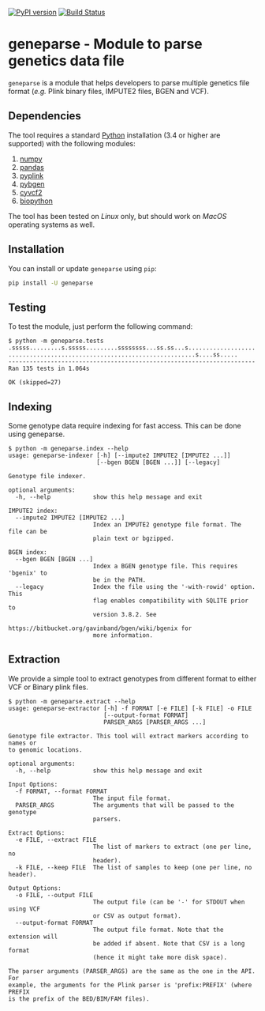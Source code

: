[![PyPI version](https://badge.fury.io/py/geneparse.svg)](http://badge.fury.io/py/geneparse)
[![Build Status](https://travis-ci.org/pgxcentre/geneparse.svg?branch=master)](https://travis-ci.org/pgxcentre/geneparse)


# geneparse - Module to parse genetics data file

`geneparse` is a module that helps developers to parse multiple genetics file
format (*e.g.* Plink binary files, IMPUTE2 files, BGEN and VCF).


## Dependencies

The tool requires a standard [Python](http://python.org/) installation (3.4 or
higher are supported) with the following modules:

1. [numpy](http://www.numpy.org/)
2. [pandas](http://pandas.pydata.org/)
3. [pyplink](https://github.com/lemieuxl/pyplink)
4. [pybgen](https://github.com/lemieuxl/pybgen)
5. [cyvcf2](https://github.com/brentp/cyvcf2)
6. [biopython](https://github.com/biopython/biopython)

The tool has been tested on *Linux* only, but should work on *MacOS* operating
systems as well.


## Installation

You can install or update `geneparse` using `pip`:

```bash
pip install -U geneparse
```


## Testing

To test the module, just perform the following command:

```console
$ python -m geneparse.tests
.sssss.........s.sssss.........ssssssss...ss.ss...s...................
.....................................................s....ss.....
----------------------------------------------------------------------
Ran 135 tests in 1.064s

OK (skipped=27)
```


## Indexing

Some genotype data require indexing for fast access. This can be done using
geneparse.

```console
$ python -m geneparse.index --help
usage: geneparse-indexer [-h] [--impute2 IMPUTE2 [IMPUTE2 ...]]
                         [--bgen BGEN [BGEN ...]] [--legacy]

Genotype file indexer.

optional arguments:
  -h, --help            show this help message and exit

IMPUTE2 index:
  --impute2 IMPUTE2 [IMPUTE2 ...]
                        Index an IMPUTE2 genotype file format. The file can be
                        plain text or bgzipped.

BGEN index:
  --bgen BGEN [BGEN ...]
                        Index a BGEN genotype file. This requires 'bgenix' to
                        be in the PATH.
  --legacy              Index the file using the '-with-rowid' option. This
                        flag enables compatibility with SQLITE prior to
                        version 3.8.2. See
                        https://bitbucket.org/gavinband/bgen/wiki/bgenix for
                        more information.
```


## Extraction

We provide a simple tool to extract genotypes from different format to either
VCF or Binary plink files.


```console
$ python -m geneparse.extract --help
usage: geneparse-extractor [-h] -f FORMAT [-e FILE] [-k FILE] -o FILE
                           [--output-format FORMAT]
                           PARSER_ARGS [PARSER_ARGS ...]

Genotype file extractor. This tool will extract markers according to names or
to genomic locations.

optional arguments:
  -h, --help            show this help message and exit

Input Options:
  -f FORMAT, --format FORMAT
                        The input file format.
  PARSER_ARGS           The arguments that will be passed to the genotype
                        parsers.

Extract Options:
  -e FILE, --extract FILE
                        The list of markers to extract (one per line, no
                        header).
  -k FILE, --keep FILE  The list of samples to keep (one per line, no header).

Output Options:
  -o FILE, --output FILE
                        The output file (can be '-' for STDOUT when using VCF
                        or CSV as output format).
  --output-format FORMAT
                        The output file format. Note that the extension will
                        be added if absent. Note that CSV is a long format
                        (hence it might take more disk space).

The parser arguments (PARSER_ARGS) are the same as the one in the API. For
example, the arguments for the Plink parser is 'prefix:PREFIX' (where PREFIX
is the prefix of the BED/BIM/FAM files).
```
